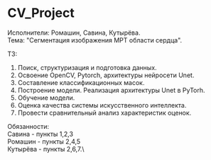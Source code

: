 # CV_Project
Исполнители: Ромашин, Савина, Кутырёва.\
Тема: "Сегментация изображения МРТ области сердца".

 ТЗ:
 1) Поиск, структуризация и подготовка данных.
 2) Освоение OpenCV, Pytorch, архитектуры нейросети Unet.
 3) Составление классификационных масок.
 4) Построение модели. Реализация архитектуры Unet в PyTorh.
 5) Обучение модели.
 6) Оценка качества системы искусственного интеллекта.
 7) Провести сравнительный анализ характеристик оценок.

Обязанности:\
Савина - пункты 1,2,3\
Ромашин - пункты 2,4,5\
Кутырёва - пункты 2,6,7.\
